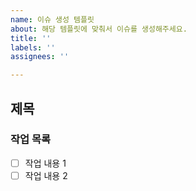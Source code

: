 ```yaml
---
name: 이슈 생성 템플릿
about: 해당 템플릿에 맞춰서 이슈를 생성해주세요.
title: ''
labels: ''
assignees: ''

---
```


## 제목

### 작업 목록
- [ ] 작업 내용 1
- [ ] 작업 내용 2

